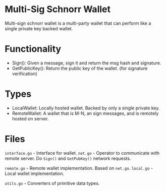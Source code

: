 # Multi-Sig Schnorr Wallet

Multi-sign schnorr wallet is a multi-party wallet that can perform like a single private key backed wallet.

# Functionality

- Sign(): Given a message, sign it and return the msg hash and signature.
- GetPublicKey(): Return the public key of the wallet. (for signature verification)

# Types

- LocalWallet: Locally hosted wallet. Backed by only a single private key.
- RemoteWallet: A wallet that is M-N, an sign messages, and is remotely hosted on server.

# Files

`interface.go` - Interface for wallet.
`net.go` - Operator to communicate with remote server. Do `Sign()` and `GetPubKey()` network requests.

`remote.go` - Remote wallet implementation. Based on `net.go`.
`local.go` - Local wallet implementation.

`utils.go` - Converters of primitive data types.